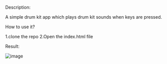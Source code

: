 Description:


A simple drum kit app which plays drum kit sounds when keys are pressed.




How to use it?


1.clone the repo
2.Open the index.html file




Result:



![image](https://github.com/Pruhsoon/Projects/assets/92383516/efdd3021-2983-459e-845a-4212af1d1bb2)


